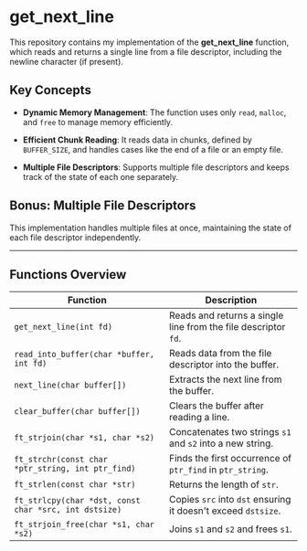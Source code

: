 # **get_next_line**

This repository contains my implementation of the **get_next_line** function, which reads and returns a single line from a file descriptor, including the newline character (if present).

## **Key Concepts**

- **Dynamic Memory Management**: The function uses only `read`, `malloc`, and `free` to manage memory efficiently.
  
- **Efficient Chunk Reading**: It reads data in chunks, defined by `BUFFER_SIZE`, and handles cases like the end of a file or an empty file.

- **Multiple File Descriptors**: Supports multiple file descriptors and keeps track of the state of each one separately.

## **Bonus: Multiple File Descriptors**
This implementation handles multiple files at once, maintaining the state of each file descriptor independently.

---

## **Functions Overview**

| **Function**                          | **Description** |
|---------------------------------------|-----------------|
| `get_next_line(int fd)`               | Reads and returns a single line from the file descriptor `fd`. |
| `read_into_buffer(char *buffer, int fd)` | Reads data from the file descriptor into the buffer. |
| `next_line(char buffer[])`            | Extracts the next line from the buffer. |
| `clear_buffer(char buffer[])`         | Clears the buffer after reading a line. |
| `ft_strjoin(char *s1, char *s2)`      | Concatenates two strings `s1` and `s2` into a new string. |
| `ft_strchr(const char *ptr_string, int ptr_find)` | Finds the first occurrence of `ptr_find` in `ptr_string`. |
| `ft_strlen(const char *str)`          | Returns the length of `str`. |
| `ft_strlcpy(char *dst, const char *src, int dstsize)` | Copies `src` into `dst` ensuring it doesn't exceed `dstsize`. |
| `ft_strjoin_free(char *s1, char *s2)` | Joins `s1` and `s2` and frees `s1`. |
